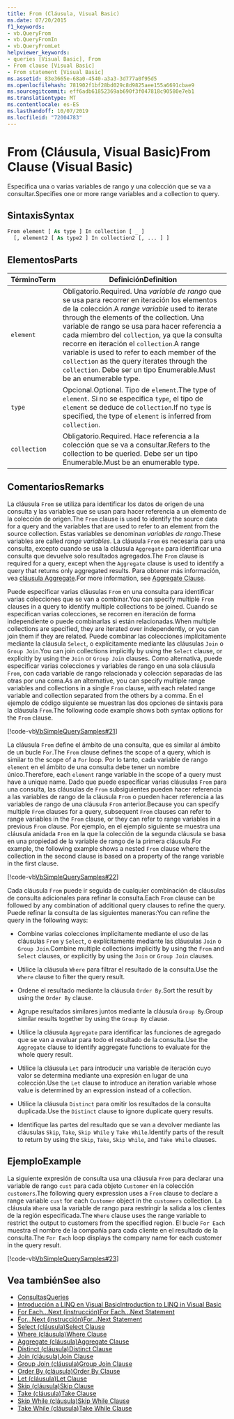 ```yaml
---
title: From (Cláusula, Visual Basic)
ms.date: 07/20/2015
f1_keywords:
- vb.QueryFrom
- vb.QueryFromIn
- vb.QueryFromLet
helpviewer_keywords:
- queries [Visual Basic], From
- From clause [Visual Basic]
- From statement [Visual Basic]
ms.assetid: 83e3665e-68a0-4540-a3a3-3d777a0f95d5
ms.openlocfilehash: 781902f1bf28bd029c8d9825aee155a6691cbae9
ms.sourcegitcommit: eff6adb61852369ab690f3f047818c90580e7eb1
ms.translationtype: MT
ms.contentlocale: es-ES
ms.lasthandoff: 10/07/2019
ms.locfileid: "72004783"
---
```

# <a name="from-clause-visual-basic"></a><span data-ttu-id="53b26-102">From (Cláusula, Visual Basic)</span><span class="sxs-lookup"><span data-stu-id="53b26-102">From Clause (Visual Basic)</span></span>
<span data-ttu-id="53b26-103">Especifica una o varias variables de rango y una colección que se va a consultar.</span><span class="sxs-lookup"><span data-stu-id="53b26-103">Specifies one or more range variables and a collection to query.</span></span>  
  
## <a name="syntax"></a><span data-ttu-id="53b26-104">Sintaxis</span><span class="sxs-lookup"><span data-stu-id="53b26-104">Syntax</span></span>  
  
```vb  
From element [ As type ] In collection [ _ ]  
  [, element2 [ As type2 ] In collection2 [, ... ] ]  
```  
  
## <a name="parts"></a><span data-ttu-id="53b26-105">Elementos</span><span class="sxs-lookup"><span data-stu-id="53b26-105">Parts</span></span>  
  
|<span data-ttu-id="53b26-106">Término</span><span class="sxs-lookup"><span data-stu-id="53b26-106">Term</span></span>|<span data-ttu-id="53b26-107">Definición</span><span class="sxs-lookup"><span data-stu-id="53b26-107">Definition</span></span>|  
|---|---|  
|`element`|<span data-ttu-id="53b26-108">Obligatorio.</span><span class="sxs-lookup"><span data-stu-id="53b26-108">Required.</span></span> <span data-ttu-id="53b26-109">Una *variable de rango* que se usa para recorrer en iteración los elementos de la colección.</span><span class="sxs-lookup"><span data-stu-id="53b26-109">A *range variable* used to iterate through the elements of the collection.</span></span> <span data-ttu-id="53b26-110">Una variable de rango se usa para hacer referencia a cada miembro del `collection`, ya que la consulta recorre en iteración el `collection`.</span><span class="sxs-lookup"><span data-stu-id="53b26-110">A range variable is used to refer to each member of the `collection` as the query iterates through the `collection`.</span></span> <span data-ttu-id="53b26-111">Debe ser un tipo Enumerable.</span><span class="sxs-lookup"><span data-stu-id="53b26-111">Must be an enumerable type.</span></span>|  
|`type`|<span data-ttu-id="53b26-112">Opcional.</span><span class="sxs-lookup"><span data-stu-id="53b26-112">Optional.</span></span> <span data-ttu-id="53b26-113">Tipo de `element`.</span><span class="sxs-lookup"><span data-stu-id="53b26-113">The type of `element`.</span></span> <span data-ttu-id="53b26-114">Si no se especifica `type`, el tipo de `element` se deduce de `collection`.</span><span class="sxs-lookup"><span data-stu-id="53b26-114">If no `type` is specified, the type of `element` is inferred from `collection`.</span></span>|  
|`collection`|<span data-ttu-id="53b26-115">Obligatorio.</span><span class="sxs-lookup"><span data-stu-id="53b26-115">Required.</span></span> <span data-ttu-id="53b26-116">Hace referencia a la colección que se va a consultar.</span><span class="sxs-lookup"><span data-stu-id="53b26-116">Refers to the collection to be queried.</span></span> <span data-ttu-id="53b26-117">Debe ser un tipo Enumerable.</span><span class="sxs-lookup"><span data-stu-id="53b26-117">Must be an enumerable type.</span></span>|  
  
## <a name="remarks"></a><span data-ttu-id="53b26-118">Comentarios</span><span class="sxs-lookup"><span data-stu-id="53b26-118">Remarks</span></span>  
 <span data-ttu-id="53b26-119">La cláusula `From` se utiliza para identificar los datos de origen de una consulta y las variables que se usan para hacer referencia a un elemento de la colección de origen.</span><span class="sxs-lookup"><span data-stu-id="53b26-119">The `From` clause is used to identify the source data for a query and the variables that are used to refer to an element from the source collection.</span></span> <span data-ttu-id="53b26-120">Estas variables se denominan *variables de rango*.</span><span class="sxs-lookup"><span data-stu-id="53b26-120">These variables are called *range variables*.</span></span> <span data-ttu-id="53b26-121">La cláusula `From` es necesaria para una consulta, excepto cuando se usa la cláusula `Aggregate` para identificar una consulta que devuelve solo resultados agregados.</span><span class="sxs-lookup"><span data-stu-id="53b26-121">The `From` clause is required for a query, except when the `Aggregate` clause is used to identify a query that returns only aggregated results.</span></span> <span data-ttu-id="53b26-122">Para obtener más información, vea [cláusula Aggregate](../../../visual-basic/language-reference/queries/aggregate-clause.md).</span><span class="sxs-lookup"><span data-stu-id="53b26-122">For more information, see [Aggregate Clause](../../../visual-basic/language-reference/queries/aggregate-clause.md).</span></span>  
  
 <span data-ttu-id="53b26-123">Puede especificar varias cláusulas `From` en una consulta para identificar varias colecciones que se van a combinar.</span><span class="sxs-lookup"><span data-stu-id="53b26-123">You can specify multiple `From` clauses in a query to identify multiple collections to be joined.</span></span> <span data-ttu-id="53b26-124">Cuando se especifican varias colecciones, se recorren en iteración de forma independiente o puede combinarlas si están relacionadas.</span><span class="sxs-lookup"><span data-stu-id="53b26-124">When multiple collections are specified, they are iterated over independently, or you can join them if they are related.</span></span> <span data-ttu-id="53b26-125">Puede combinar las colecciones implícitamente mediante la cláusula `Select`, o explícitamente mediante las cláusulas `Join` o `Group Join`.</span><span class="sxs-lookup"><span data-stu-id="53b26-125">You can join collections implicitly by using the `Select` clause, or explicitly by using the `Join` or `Group Join` clauses.</span></span> <span data-ttu-id="53b26-126">Como alternativa, puede especificar varias colecciones y variables de rango en una sola cláusula `From`, con cada variable de rango relacionada y colección separadas de las otras por una coma.</span><span class="sxs-lookup"><span data-stu-id="53b26-126">As an alternative, you can specify multiple range variables and collections in a single `From` clause, with each related range variable and collection separated from the others by a comma.</span></span> <span data-ttu-id="53b26-127">En el ejemplo de código siguiente se muestran las dos opciones de sintaxis para la cláusula `From`.</span><span class="sxs-lookup"><span data-stu-id="53b26-127">The following code example shows both syntax options for the `From` clause.</span></span>  
  
 [!code-vb[VbSimpleQuerySamples#21](~/samples/snippets/visualbasic/VS_Snippets_VBCSharp/VbSimpleQuerySamples/VB/QuerySamples1.vb#21)]  
  
 <span data-ttu-id="53b26-128">La cláusula `From` define el ámbito de una consulta, que es similar al ámbito de un bucle `For`.</span><span class="sxs-lookup"><span data-stu-id="53b26-128">The `From` clause defines the scope of a query, which is similar to the scope of a `For` loop.</span></span> <span data-ttu-id="53b26-129">Por lo tanto, cada variable de rango `element` en el ámbito de una consulta debe tener un nombre único.</span><span class="sxs-lookup"><span data-stu-id="53b26-129">Therefore, each `element` range variable in the scope of a query must have a unique name.</span></span> <span data-ttu-id="53b26-130">Dado que puede especificar varias cláusulas `From` para una consulta, las cláusulas de `From` subsiguientes pueden hacer referencia a las variables de rango de la cláusula `From` o pueden hacer referencia a las variables de rango de una cláusula `From` anterior.</span><span class="sxs-lookup"><span data-stu-id="53b26-130">Because you can specify multiple `From` clauses for a query, subsequent `From` clauses can refer to range variables in the `From` clause, or they can refer to range variables in a previous `From` clause.</span></span> <span data-ttu-id="53b26-131">Por ejemplo, en el ejemplo siguiente se muestra una cláusula anidada `From` en la que la colección de la segunda cláusula se basa en una propiedad de la variable de rango de la primera cláusula.</span><span class="sxs-lookup"><span data-stu-id="53b26-131">For example, the following example shows a nested `From` clause where the collection in the second clause is based on a property of the range variable in the first clause.</span></span>  
  
 [!code-vb[VbSimpleQuerySamples#22](~/samples/snippets/visualbasic/VS_Snippets_VBCSharp/VbSimpleQuerySamples/VB/QuerySamples1.vb#22)]  
  
 <span data-ttu-id="53b26-132">Cada cláusula `From` puede ir seguida de cualquier combinación de cláusulas de consulta adicionales para refinar la consulta.</span><span class="sxs-lookup"><span data-stu-id="53b26-132">Each `From` clause can be followed by any combination of additional query clauses to refine the query.</span></span> <span data-ttu-id="53b26-133">Puede refinar la consulta de las siguientes maneras:</span><span class="sxs-lookup"><span data-stu-id="53b26-133">You can refine the query in the following ways:</span></span>  
  
- <span data-ttu-id="53b26-134">Combine varias colecciones implícitamente mediante el uso de las cláusulas `From` y `Select`, o explícitamente mediante las cláusulas `Join` o `Group Join`.</span><span class="sxs-lookup"><span data-stu-id="53b26-134">Combine multiple collections implicitly by using the `From` and `Select` clauses, or explicitly by using the `Join` or `Group Join` clauses.</span></span>  
  
- <span data-ttu-id="53b26-135">Utilice la cláusula `Where` para filtrar el resultado de la consulta.</span><span class="sxs-lookup"><span data-stu-id="53b26-135">Use the `Where` clause to filter the query result.</span></span>  
  
- <span data-ttu-id="53b26-136">Ordene el resultado mediante la cláusula `Order By`.</span><span class="sxs-lookup"><span data-stu-id="53b26-136">Sort the result by using the `Order By` clause.</span></span>  
  
- <span data-ttu-id="53b26-137">Agrupe resultados similares juntos mediante la cláusula `Group By`.</span><span class="sxs-lookup"><span data-stu-id="53b26-137">Group similar results together by using the `Group By` clause.</span></span>  
  
- <span data-ttu-id="53b26-138">Utilice la cláusula `Aggregate` para identificar las funciones de agregado que se van a evaluar para todo el resultado de la consulta.</span><span class="sxs-lookup"><span data-stu-id="53b26-138">Use the `Aggregate` clause to identify aggregate functions to evaluate for the whole query result.</span></span>  
  
- <span data-ttu-id="53b26-139">Utilice la cláusula `Let` para introducir una variable de iteración cuyo valor se determina mediante una expresión en lugar de una colección.</span><span class="sxs-lookup"><span data-stu-id="53b26-139">Use the `Let` clause to introduce an iteration variable whose value is determined by an expression instead of a collection.</span></span>  
  
- <span data-ttu-id="53b26-140">Utilice la cláusula `Distinct` para omitir los resultados de la consulta duplicada.</span><span class="sxs-lookup"><span data-stu-id="53b26-140">Use the `Distinct` clause to ignore duplicate query results.</span></span>  
  
- <span data-ttu-id="53b26-141">Identifique las partes del resultado que se van a devolver mediante las cláusulas `Skip`, `Take`, `Skip While` y `Take While`.</span><span class="sxs-lookup"><span data-stu-id="53b26-141">Identify parts of the result to return by using the `Skip`, `Take`, `Skip While`, and `Take While` clauses.</span></span>  
  
## <a name="example"></a><span data-ttu-id="53b26-142">Ejemplo</span><span class="sxs-lookup"><span data-stu-id="53b26-142">Example</span></span>  
 <span data-ttu-id="53b26-143">La siguiente expresión de consulta usa una cláusula `From` para declarar una variable de rango `cust` para cada objeto `Customer` en la colección `customers`.</span><span class="sxs-lookup"><span data-stu-id="53b26-143">The following query expression uses a `From` clause to declare a range variable `cust` for each `Customer` object in the `customers` collection.</span></span> <span data-ttu-id="53b26-144">La cláusula `Where` usa la variable de rango para restringir la salida a los clientes de la región especificada.</span><span class="sxs-lookup"><span data-stu-id="53b26-144">The `Where` clause uses the range variable to restrict the output to customers from the specified region.</span></span> <span data-ttu-id="53b26-145">El bucle `For Each` muestra el nombre de la compañía para cada cliente en el resultado de la consulta.</span><span class="sxs-lookup"><span data-stu-id="53b26-145">The `For Each` loop displays the company name for each customer in the query result.</span></span>  
  
 [!code-vb[VbSimpleQuerySamples#23](~/samples/snippets/visualbasic/VS_Snippets_VBCSharp/VbSimpleQuerySamples/VB/QuerySamples1.vb#23)]  
  
## <a name="see-also"></a><span data-ttu-id="53b26-146">Vea también</span><span class="sxs-lookup"><span data-stu-id="53b26-146">See also</span></span>

- [<span data-ttu-id="53b26-147">Consultas</span><span class="sxs-lookup"><span data-stu-id="53b26-147">Queries</span></span>](../../../visual-basic/language-reference/queries/index.md)
- [<span data-ttu-id="53b26-148">Introducción a LINQ en Visual Basic</span><span class="sxs-lookup"><span data-stu-id="53b26-148">Introduction to LINQ in Visual Basic</span></span>](../../../visual-basic/programming-guide/language-features/linq/introduction-to-linq.md)
- [<span data-ttu-id="53b26-149">For Each...Next (instrucción)</span><span class="sxs-lookup"><span data-stu-id="53b26-149">For Each...Next Statement</span></span>](../../../visual-basic/language-reference/statements/for-each-next-statement.md)
- [<span data-ttu-id="53b26-150">For...Next (instrucción)</span><span class="sxs-lookup"><span data-stu-id="53b26-150">For...Next Statement</span></span>](../../../visual-basic/language-reference/statements/for-next-statement.md)
- [<span data-ttu-id="53b26-151">Select (cláusula)</span><span class="sxs-lookup"><span data-stu-id="53b26-151">Select Clause</span></span>](../../../visual-basic/language-reference/queries/select-clause.md)
- [<span data-ttu-id="53b26-152">Where (cláusula)</span><span class="sxs-lookup"><span data-stu-id="53b26-152">Where Clause</span></span>](../../../visual-basic/language-reference/queries/where-clause.md)
- [<span data-ttu-id="53b26-153">Aggregate (cláusula)</span><span class="sxs-lookup"><span data-stu-id="53b26-153">Aggregate Clause</span></span>](../../../visual-basic/language-reference/queries/aggregate-clause.md)
- [<span data-ttu-id="53b26-154">Distinct (cláusula)</span><span class="sxs-lookup"><span data-stu-id="53b26-154">Distinct Clause</span></span>](../../../visual-basic/language-reference/queries/distinct-clause.md)
- [<span data-ttu-id="53b26-155">Join (cláusula)</span><span class="sxs-lookup"><span data-stu-id="53b26-155">Join Clause</span></span>](../../../visual-basic/language-reference/queries/join-clause.md)
- [<span data-ttu-id="53b26-156">Group Join (cláusula)</span><span class="sxs-lookup"><span data-stu-id="53b26-156">Group Join Clause</span></span>](../../../visual-basic/language-reference/queries/group-join-clause.md)
- [<span data-ttu-id="53b26-157">Order By (cláusula)</span><span class="sxs-lookup"><span data-stu-id="53b26-157">Order By Clause</span></span>](../../../visual-basic/language-reference/queries/order-by-clause.md)
- [<span data-ttu-id="53b26-158">Let (cláusula)</span><span class="sxs-lookup"><span data-stu-id="53b26-158">Let Clause</span></span>](../../../visual-basic/language-reference/queries/let-clause.md)
- [<span data-ttu-id="53b26-159">Skip (cláusula)</span><span class="sxs-lookup"><span data-stu-id="53b26-159">Skip Clause</span></span>](../../../visual-basic/language-reference/queries/skip-clause.md)
- [<span data-ttu-id="53b26-160">Take (cláusula)</span><span class="sxs-lookup"><span data-stu-id="53b26-160">Take Clause</span></span>](../../../visual-basic/language-reference/queries/take-clause.md)
- [<span data-ttu-id="53b26-161">Skip While (cláusula)</span><span class="sxs-lookup"><span data-stu-id="53b26-161">Skip While Clause</span></span>](../../../visual-basic/language-reference/queries/skip-while-clause.md)
- [<span data-ttu-id="53b26-162">Take While (cláusula)</span><span class="sxs-lookup"><span data-stu-id="53b26-162">Take While Clause</span></span>](../../../visual-basic/language-reference/queries/take-while-clause.md)
